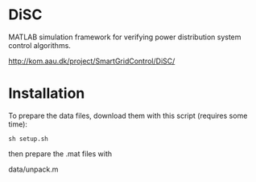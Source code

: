 # DiSC
MATLAB simulation framework for verifying power distribution system control algorithms.

http://kom.aau.dk/project/SmartGridControl/DiSC/

# Installation

To prepare the data files, download them with this script (requires some time):

```
sh setup.sh
```

then prepare the .mat files with

data/unpack.m

